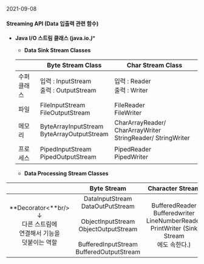 2021-09-08



#### Streaming API (Data 입출력 관련 함수)



* **Java I/O 스트림 클래스 (java.io.*)****

  * **Data Sink Stream Classes**

  |                 | Byte Stream Class                               | Char Stream Class                                            |
  | --------------- | ----------------------------------------------- | ------------------------------------------------------------ |
  | 수퍼<br/>클래스 | 입력 : InputStream <br/>출력 : OutputStream     | 입력 : Reader <br/>출력 : Writer                             |
  | 파일            | FileInputStream <br/>FileOutputStream           | FileReader<br/>FileWriter                                    |
  | 메모리          | ByteArrayInputStream <br/>ByteArrayOutputStream | CharArrayReader/ CharArrayWriter  <br/> StringReader/ StringWriter<br/> |
  | 프로세스        | PipedInputStream <br/>PipedOutputStream         | PipedReader <br/>PipedWriter                                 |

  

  * **Data Processing Stream Classes**

|                                                              |                         Byte Stream                          |                       Character Stream                       |
| :----------------------------------------------------------: | :----------------------------------------------------------: | :----------------------------------------------------------: |
| **Decorator<**br/> ↓<br/> 다른 스트림에 <br/>연결해서 기능을 <br/>덧붙이는 역할 | DataInputStream<br/>DataOutPutStream<br/><br/>ObjectInputStream<br/>ObjectOutputStream<br><br/> BufferedInputStream<br>BufferedOutputStream | BufferedReader<br/> Bufferedwriter<br/> LineNumberReader<br/> PrintWriter (Sink Stream<br/>에도 속한다.) |

